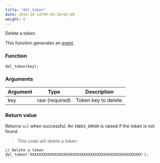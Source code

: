 ```yaml
---
title: "del_token"
date: 2019-10-14T09:49:34+02:00
weight: 6
---
```


Delete a token.

This function generates an [event](../../events).

### Function
`del_token(key);`

### Arguments
Argument | Type | Description
-------- | ---- | -----------
key | raw (required) | Token key to delete.

### Return value
Returns `nil` when successful. An `INDEX_ERROR` is raised if the token is not found.

> This code will delete a token:

``````thingsdb,syntax_only,@t
// Delete a token
del_token('XXXXXXXXXXXXXXXXXXXXXXXXXXXXXXXXXXXXXXXXXXXXXXXXXX');
```
